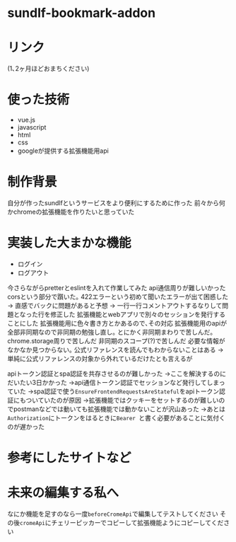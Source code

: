 # sundlf-bookmark-addon

# リンク
(1､2ヶ月ほどおまちください)

# 使った技術
* vue.js
* javascript
* html
* css
* googleが提供する拡張機能用api

# 制作背景
自分が作ったsundlfというサービスをより便利にするために作った
前々から何かchromeの拡張機能を作りたいと思っていた

# 実装した大まかな機能
* ログイン
* ログアウト


今さらながらpretterとeslintを入れて作業してみた
api通信周りが難しいかった
corsという部分で躓いた｡
422エラーという初めて聞いたエラーが出て困惑した
-> 直感でバックに問題があると予想
-> 一行一行コメントアウトするなりして問題となった行を修正した
拡張機能とwebアプリで別々のセッションを発行することにした
拡張機能用に色々書き方とかあるので､その対応
拡張機能用のapiが全部非同期なので非同期の勉強し直し｡
とにかく非同期まわりで苦しんだ｡
chrome.storage周りで苦しんだ
非同期のスコープ(?)で苦しんだ
必要な情報がなかなか見つからない｡
公式リファレンスを読んでもわからないことはある
-> 単純に公式リファレンスの対象から外れているだけたとも言えるが

apiトークン認証とspa認証を共存させるのが難しかった
->ここを解決するのにだいたい3日かかった
->api通信トークン認証でセッションなど発行してしまっていた
->spa認証で使う`EnsureFrontendRequestsAreStateful`をapiトークン認証にもついていたのが原因
->拡張機能ではクッキーをセットするのが難しいのでpostmanなどでは動いても拡張機能では動かないことが沢山あった
->あとは`Authorization`にトークンをはるときに`Bearer `と書く必要があることに気付くのが遅かった


# 参考にしたサイトなど

# 未来の編集する私へ
なにか機能を足すのなら一度`beforeCromeApi`で編集してテストしてください
その後`cromeApi`にチェリーピッカーでコピーして拡張機能ようにコピーしてください
